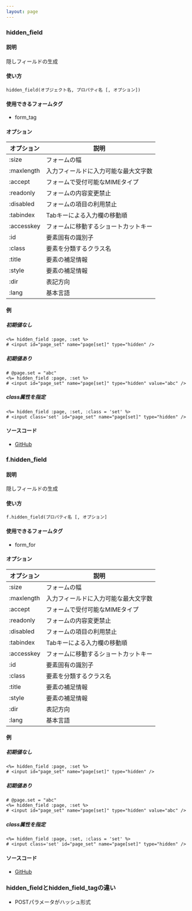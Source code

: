 ```yaml
---
layout: page
---
```

### hidden_field
#### 説明
隠しフィールドの生成

#### 使い方
    hidden_field(オブジェクト名, プロパティ名 [, オプション])

#### 使用できるフォームタグ
* form_tag

#### オプション

オプション      | 説明
---------- | ------------------
:size      | フォームの幅
:maxlength | 入力フィールドに入力可能な最大文字数
:accept    | フォームで受付可能なMIMEタイプ
:readonly  | フォームの内容変更禁止
:disabled  | フォームの項目の利用禁止
:tabindex  | Tabキーによる入力欄の移動順
:accesskey | フォームに移動するショートカットキー
:id        | 要素固有の識別子
:class     | 要素を分類するクラス名
:title     | 要素の補足情報
:style     | 要素の補足情報
:dir       | 表記方向
:lang      | 基本言語

#### 例
##### 初期値なし
    <%= hidden_field :page, :set %>
    # <input id="page_set" name="page[set]" type="hidden" />

##### 初期値あり
    # @page.set = "abc"
    <%= hidden_field :page, :set %>
    # <input id="page_set" name="page[set]" type="hidden" value="abc" />

##### class属性を指定
    <%= hidden_field :page, :set, :class = 'set' %>
    # <input class='set' id="page_set" name="page[set]" type="hidden" />

#### ソースコード
* [GitHub](https://github.com/rails/rails/blob/477fae3eb3d3b3bfdbe28586fecb8578c0be4721/actionview/lib/action_view/helpers/form_helper.rb#L825)

### f.hidden_field
#### 説明
隠しフィールドの生成

#### 使い方
    f.hidden_field(プロパティ名 [, オプション]

#### 使用できるフォームタグ
* form_for

#### オプション

オプション      | 説明
---------- | ------------------
:size      | フォームの幅
:maxlength | 入力フィールドに入力可能な最大文字数
:accept    | フォームで受付可能なMIMEタイプ
:readonly  | フォームの内容変更禁止
:disabled  | フォームの項目の利用禁止
:tabindex  | Tabキーによる入力欄の移動順
:accesskey | フォームに移動するショートカットキー
:id        | 要素固有の識別子
:class     | 要素を分類するクラス名
:title     | 要素の補足情報
:style     | 要素の補足情報
:dir       | 表記方向
:lang      | 基本言語

#### 例
##### 初期値なし
    <%= hidden_field :page, :set %>
    # <input id="page_set" name="page[set]" type="hidden" />

##### 初期値あり
    # @page.set = "abc"
    <%= hidden_field :page, :set %>
    # <input id="page_set" name="page[set]" type="hidden" value="abc" />

##### class属性を指定
    <%= hidden_field :page, :set, :class = 'set' %>
    # <input class='set' id="page_set" name="page[set]" type="hidden" />

#### ソースコード
* [GitHub](https://github.com/rails/rails/blob/477fae3eb3d3b3bfdbe28586fecb8578c0be4721/actionview/lib/action_view/helpers/form_helper.rb#L1748)

### hidden_fieldとhidden_field_tagの違い
* POSTパラメータがハッシュ形式